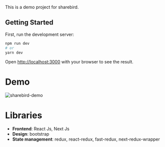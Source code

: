 This is a demo project for sharebird.

## Getting Started

First, run the development server:

```bash
npm run dev
# or
yarn dev
```

Open [http://localhost:3000](http://localhost:3000) with your browser to see the result.

# Demo
![sharebird-demo](https://user-images.githubusercontent.com/29746200/112612809-5ed77c00-8e45-11eb-83d5-cae17b1b3544.gif)

# Libraries

- **Frontend**: React Js, Next Js
- **Design**: bootstrap
- **State management**: redux, react-redux, fast-redux, next-redux-wrapper

